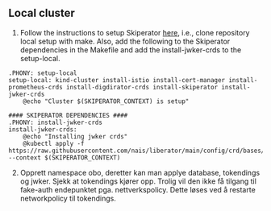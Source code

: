 ## Local cluster

1. Follow the instructions to setup Skiperator [here](https://github.com/kartverket/skiperator/blob/main/CONTRIBUTING.md), i.e., clone repository local setup with make. Also, add the following to the Skiperator dependencies in the Makefile and add the install-jwker-crds to the setup-local.

```
.PHONY: setup-local
setup-local: kind-cluster install-istio install-cert-manager install-prometheus-crds install-digdirator-crds install-skiperator install-jwker-crds
	@echo "Cluster $(SKIPERATOR_CONTEXT) is setup"
```

```
#### SKIPERATOR DEPENDENCIES ####
.PHONY: install-jwker-crds
install-jwker-crds:
	@echo "Installing jwker crds"
	@kubectl apply -f https://raw.githubusercontent.com/nais/liberator/main/config/crd/bases/nais.io_jwkers.yaml --context $(SKIPERATOR_CONTEXT)
```

2.  Opprett namespace obo, deretter kan man applye database, tokendings og jwker. Sjekk at tokendings kjører opp. Trolig vil den ikke få tilgang til fake-auth endepunktet pga. nettverkspolicy. Dette løses ved å restarte networkpolicy til tokendings.
